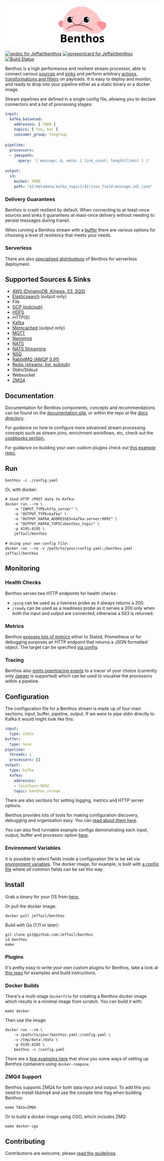 ![Benthos](icon.png "Benthos")

[![godoc for Jeffail/benthos][godoc-badge]][godoc-url]
[![goreportcard for Jeffail/benthos][goreport-badge]][goreport-url]
[![Build Status][drone-badge]][drone-url]

Benthos is a high performance and resilient stream processor, able to connect
various [sources][inputs] and [sinks][outputs] and perform arbitrary
[actions, transformations and filters][processors] on payloads. It is easy to
deploy and monitor, and ready to drop into your pipeline either as a static
binary or a docker image.

Stream pipelines are defined in a single config file, allowing you to declare
connectors and a list of processing stages:

``` yaml
input:
  kafka_balanced:
    addresses: [ TODO ]
    topics: [ foo, bar ]
    consumer_group: foogroup

pipeline:
  processors:
  - jmespath:
      query: '{ message: @, meta: { link_count: length(links) } }'

output:
  s3:
    bucket: TODO
    path: "${!metadata:kafka_topic}/${!json_field:message.id}.json"
```

### Delivery Guarantees

Benthos is crash resilient by default. When connecting to at-least-once sources
and sinks it guarantees at-least-once delivery without needing to persist
messages during transit.

When running a Benthos stream with a [buffer][buffers] there are various options
for choosing a level of resiliency that meets your needs.

### Serverless

There are also [specialised distributions][serverless] of Benthos for serverless
deployment.

## Supported Sources & Sinks

- [AWS (DynamoDB, Kinesis, S3, SQS)][aws]
- [Elasticsearch][elasticsearch] (output only)
- File
- [GCP (pub/sub)][gcp]
- [HDFS][hdfs]
- HTTP(S)
- [Kafka][kafka]
- [Memcached][memcached] (output only)
- [MQTT][mqtt]
- [Nanomsg][nanomsg]
- [NATS][nats]
- [NATS Streaming][natsstreaming]
- [NSQ][nsq]
- [RabbitMQ (AMQP 0.91)][rabbitmq]
- [Redis (streams, list, pubsub)][redis]
- Stdin/Stdout
- Websocket
- [ZMQ4][zmq]

## Documentation

Documentation for Benthos components, concepts and recommendations can be found
on the [documentation site][general-docs], or within the repo at the
[docs directory][docs-dir].

For guidance on how to configure more advanced stream processing concepts such
as stream joins, enrichment workflows, etc, check out the
[cookbooks section.][cookbooks]

For guidance on building your own custom plugins check out
[this example repo.][plugin-repo]

## Run

``` shell
benthos -c ./config.yaml
```

Or, with docker:

``` shell
# Send HTTP /POST data to Kafka:
docker run --rm \
	-e "INPUT_TYPE=http_server" \
	-e "OUTPUT_TYPE=kafka" \
	-e "OUTPUT_KAFKA_ADDRESSES=kafka-server:9092" \
	-e "OUTPUT_KAFKA_TOPIC=benthos_topic" \
	-p 4195:4195 \
	jeffail/benthos

# Using your own config file:
docker run --rm -v /path/to/your/config.yaml:/benthos.yaml jeffail/benthos
```

## Monitoring

### Health Checks

Benthos serves two HTTP endpoints for health checks:
- `/ping` can be used as a liveness probe as it always returns a 200.
- `/ready` can be used as a readiness probe as it serves a 200 only when both
  the input and output are connected, otherwise a 503 is returned.

### Metrics

Benthos [exposes lots of metrics][metrics] either to Statsd, Prometheus or for
debugging purposes an HTTP endpoint that returns a JSON formatted object. The
target can be specified [via config][metrics-config].

### Tracing

Benthos also [emits opentracing events][tracers] to a tracer of your choice
(currently only [Jaeger][jaeger] is supported) which can be used to visualise
the processors within a pipeline.

## Configuration

The configuration file for a Benthos stream is made up of four main sections;
input, buffer, pipeline, output. If we were to pipe stdin directly to Kafka it
would might look like this:

``` yaml
input:
  type: stdin
buffer:
  type: none
pipeline:
  threads: 1
  processors: []
output:
  type: kafka
  kafka:
    addresses:
    - localhost:9092
    topic: benthos_stream
```

There are also sections for setting logging, metrics and HTTP server options.

Benthos provides lots of tools for making configuration discovery, debugging and
organisation easy. You can [read about them here][config-doc].

You can also find runnable example configs demonstrating each input, output,
buffer and processor option [here](config).

### Environment Variables

It is possible to select fields inside a configuration file to be set via
[environment variables][config-interp]. The docker image, for example, is built
with [a config file][env-config] where _all_ common fields can be set this way.

## Install

Grab a binary for your OS from [here.][releases]

Or pull the docker image:

``` shell
docker pull jeffail/benthos
```

Build with Go (1.11 or later):

``` shell
git clone git@github.com:Jeffail/benthos
cd benthos
make
```

### Plugins

It's pretty easy to write your own custom plugins for Benthos, take a look at
[this repo][plugin-repo] for examples and build instructions.


### Docker Builds

There's a multi-stage `Dockerfile` for creating a Benthos docker image which
results in a minimal image from scratch. You can build it with:

``` shell
make docker
```

Then use the image:

``` shell
docker run --rm \
	-v /path/to/your/benthos.yaml:/config.yaml \
	-v /tmp/data:/data \
	-p 4195:4195 \
	benthos -c /config.yaml
```

There are a [few examples here][compose-examples] that show you some ways of
setting up Benthos containers using `docker-compose`.

### ZMQ4 Support

Benthos supports ZMQ4 for both data input and output. To add this you need to
install libzmq4 and use the compile time flag when building Benthos:

``` shell
make TAGS=ZMQ4
```

Or to build a docker image using CGO, which includes ZMQ:

``` shell
make docker-cgo
```

## Contributing

Contributions are welcome, please [read the guidelines](CONTRIBUTING.md).

[inputs]: https://docs.benthos.dev/inputs/
[buffers]: https://docs.benthos.dev/buffers/
[processors]: https://docs.benthos.dev/processors/
[outputs]: https://docs.benthos.dev/outputs/

[metrics]: https://docs.benthos.dev/metrics/
[tracers]: https://docs.benthos.dev/tracers/
[metrics-config]: config/metrics
[config-interp]: https://docs.benthos.dev/config_interpolation/
[compose-examples]: resources/docker/compose_examples
[streams-api]: https://docs.benthos.dev/api/streams/
[streams-mode]: https://docs.benthos.dev/streams/
[general-docs]: https://docs.benthos.dev
[examples-docs]: https://docs.benthos.dev/examples/
[env-config]: config/env/README.md
[config-doc]: https://docs.benthos.dev/configuration/
[serverless]: https://docs.benthos.dev/serverless/
[cookbooks]: https://docs.benthos.dev/cookbooks/
[docs-dir]: docs/README.md

[releases]: https://github.com/Jeffail/benthos/releases
[plugin-repo]: https://github.com/benthosdev/benthos-plugin-example

[godoc-badge]: https://godoc.org/github.com/Jeffail/benthos/lib/stream?status.svg
[godoc-url]: https://godoc.org/github.com/Jeffail/benthos/lib/stream
[goreport-badge]: https://goreportcard.com/badge/github.com/Jeffail/benthos
[goreport-url]: https://goreportcard.com/report/Jeffail/benthos
[drone-badge]: https://cloud.drone.io/api/badges/Jeffail/benthos/status.svg
[drone-url]: https://cloud.drone.io/Jeffail/benthos

[aws]: https://aws.amazon.com/
[zmq]: http://zeromq.org/
[nanomsg]: http://nanomsg.org/
[rabbitmq]: https://www.rabbitmq.com/
[mqtt]: http://mqtt.org/
[nsq]: http://nsq.io/
[nats]: http://nats.io/
[natsstreaming]: https://nats.io/documentation/streaming/nats-streaming-intro/
[redis]: https://redis.io/
[kafka]: https://kafka.apache.org/
[elasticsearch]: https://www.elastic.co/
[hdfs]: https://hadoop.apache.org/
[gcp]: https://cloud.google.com/
[memcached]: https://memcached.org/
[jaeger]: https://www.jaegertracing.io/
